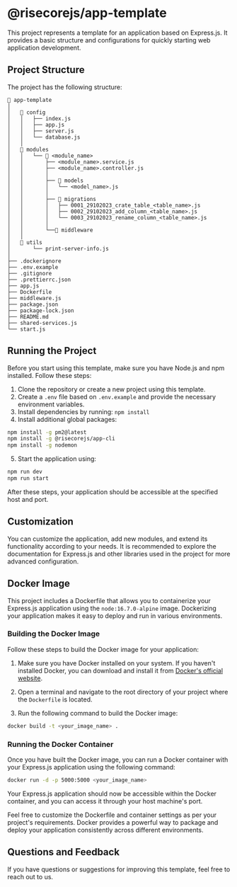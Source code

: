 # @risecorejs/app-template

This project represents a template for an application based on Express.js. It provides a basic structure and configurations for quickly starting web application development.

## Project Structure

The project has the following structure:

```
📂 app-template
│
│   📂 config
│   │   ├── index.js
│   │   ├── app.js
│   │   ├── server.js
│   │   └── database.js
│   │
│   📂 modules
│   │   └── 📂 <module_name>
│   │       ├── <module_name>.service.js
│   │       ├── <module_name>.controller.js
│   │       │
│   │       ├── 📂 models
│   │       │   └── <model_name>.js
│   │       │
│   │       ├── 📂 migrations
│   │       │   ├── 0001_29102023_crate_table_<table_name>.js
│   │       │   ├── 0002_29102023_add_column_<table_name>.js
│   │       │   └── 0003_29102023_rename_column_<table_name>.js
│   │       │
│   │       └──📂 middleware
│   │
│   📂 utils
│       └── print-server-info.js
│
├── .dockerignore
├── .env.example
├── .gitignore
├── .prettierrc.json
├── app.js
├── Dockerfile
├── middleware.js
├── package.json
├── package-lock.json
├── README.md
├── shared-services.js
└── start.js
```

## Running the Project

Before you start using this template, make sure you have Node.js and npm installed. Follow these steps:

1. Clone the repository or create a new project using this template.
2. Create a `.env` file based on `.env.example` and provide the necessary environment variables.
3. Install dependencies by running: `npm install`
4. Install additional global packages:

```bash
npm install -g pm2@latest
npm install -g @risecorejs/app-cli
npm install -g nodemon
```

5. Start the application using:

```bash
npm run dev
npm run start
```

After these steps, your application should be accessible at the specified host and port.

## Customization

You can customize the application, add new modules, and extend its functionality according to your needs. It is recommended to explore the documentation for Express.js and other libraries used in the project for more advanced configuration.

## Docker Image

This project includes a Dockerfile that allows you to containerize your Express.js application using the `node:16.7.0-alpine` image. Dockerizing your application makes it easy to deploy and run in various environments.

### Building the Docker Image

Follow these steps to build the Docker image for your application:

1. Make sure you have Docker installed on your system. If you haven't installed Docker, you can download and install it from [Docker's official website](https://www.docker.com/get-started).

2. Open a terminal and navigate to the root directory of your project where the `Dockerfile` is located.

3. Run the following command to build the Docker image:

```bash
docker build -t <your_image_name> .
```

### Running the Docker Container

Once you have built the Docker image, you can run a Docker container with your Express.js application using the following command:

```bash
docker run -d -p 5000:5000 <your_image_name>
```

Your Express.js application should now be accessible within the Docker container, and you can access it through your host machine's port.

Feel free to customize the Dockerfile and container settings as per your project's requirements. Docker provides a powerful way to package and deploy your application consistently across different environments.

## Questions and Feedback

If you have questions or suggestions for improving this template, feel free to reach out to us.
